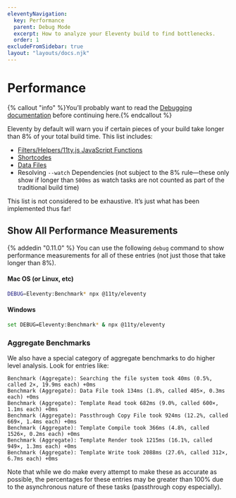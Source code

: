 ```yaml
---
eleventyNavigation:
  key: Performance
  parent: Debug Mode
  excerpt: How to analyze your Eleventy build to find bottlenecks.
  order: 1
excludeFromSidebar: true
layout: "layouts/docs.njk"
---
```

# Performance

{% callout "info" %}You’ll probably want to read the <a href="/docs/debugging/">Debugging documentation</a> before continuing here.{% endcallout %}

Eleventy by default will warn you if certain pieces of your build take longer than 8% of your total build time. This list includes:

* [Filters/Helpers/11ty.js JavaScript Functions](/docs/filters/)
* [Shortcodes](/docs/shortcodes/)
* [Data Files](/docs/data/)
* Resolving `--watch` Dependencies (not subject to the 8% rule—these only show if longer than `500ms` as watch tasks are not counted as part of the traditional build time)

This list is not considered to be exhaustive. It’s just what has been implemented thus far!

## Show All Performance Measurements

{% addedin "0.11.0" %} You can use the following `debug` command to show performance measurements for all of these entries (not just those that take longer than 8%).

#### Mac OS (or Linux, etc)

```bash
DEBUG=Eleventy:Benchmark* npx @11ty/eleventy
```

#### Windows

```bash
set DEBUG=Eleventy:Benchmark* & npx @11ty/eleventy
```

### Aggregate Benchmarks

We also have a special category of aggregate benchmarks to do higher level analysis. Look for entries like:

```
Benchmark (Aggregate): Searching the file system took 40ms (0.5%, called 2×, 19.9ms each) +0ms
Benchmark (Aggregate): Data File took 134ms (1.8%, called 405×, 0.3ms each) +0ms
Benchmark (Aggregate): Template Read took 682ms (9.0%, called 600×, 1.1ms each) +0ms
Benchmark (Aggregate): Passthrough Copy File took 924ms (12.2%, called 669×, 1.4ms each) +0ms
Benchmark (Aggregate): Template Compile took 366ms (4.8%, called 1526×, 0.2ms each) +0ms
Benchmark (Aggregate): Template Render took 1215ms (16.1%, called 949×, 1.3ms each) +0ms
Benchmark (Aggregate): Template Write took 2088ms (27.6%, called 312×, 6.7ms each) +0ms
```

Note that while we do make every attempt to make these as accurate as possible, the percentages for these entries may be greater than 100% due to the asynchronous nature of these tasks (passthrough copy especially).